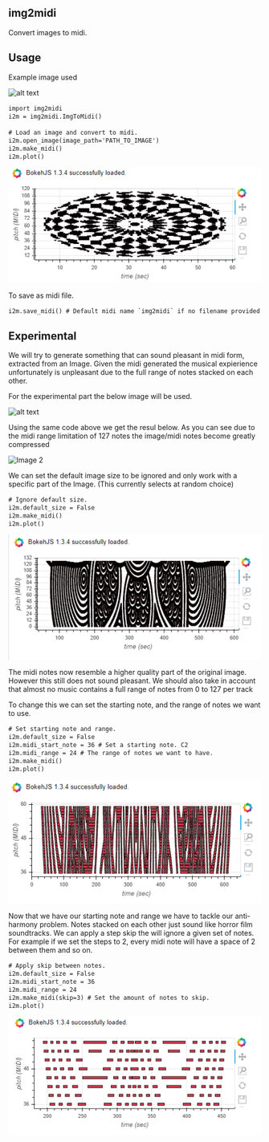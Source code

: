## img2midi

Convert images to midi.

## Usage

Example image used

![alt text](https://st2.depositphotos.com/6306540/9999/v/950/depositphotos_99992684-stock-illustration-monochrome-elegant-pattern-black-and.jpg)
	
	import img2midi
	i2m = img2midi.ImgToMidi()
	
	# Load an image and convert to midi.
	i2m.open_image(image_path='PATH_TO_IMAGE')
	i2m.make_midi()
	i2m.plot()

![Image 1](./pics/imd2midi1.PNG)

To save as midi file.

	i2m.save_midi() # Default midi name `img2midi` if no filename provided
	
	
## Experimental 

We will try to generate something that can sound pleasant in midi form, extracted from an Image.
Given the midi generated the musical expierience unfortunately is unpleasant due to the full range of notes stacked on each other.

For the experimental part the below image will be used.

![alt text](https://previews.123rf.com/images/snezh/snezh1506/snezh150600608/41542855-vector-mandala-round-ornament-in-ethnic-style-hand-draw.jpg)

Using the same code above we get the resul below. As you can see due to the midi range limitation of 127 notes the image/midi notes become greatly compressed

![Image 2](./pics/imd2midi2.PNG)

We can set the default image size to be ignored and only work with a specific part of the Image. (This currently selects at random choice)

	# Ignore default size.
	i2m.default_size = False
	i2m.make_midi()
	i2m.plot()
	
![Image 2](./pics/img2midi2_x1.PNG)

The midi notes now resemble a higher quality part of the original image. However this still does not sound pleasant. We should also take in account that almost no music contains a full range of notes from 0 to 127 per track

To change this we can set the starting note, and the range of notes we want to use.

	# Set starting note and range.
	i2m.default_size = False
	i2m.midi_start_note = 36 # Set a starting note. C2
	i2m.midi_range = 24 # The range of notes we want to have.
	i2m.make_midi()
	i2m.plot()
	
![Image 3](./pics/img2midi2_x2.PNG)

Now that we have our starting note and range we have to tackle our anti-harmony problem. Notes stacked on each other just sound like horror film soundtracks. We can apply a step skip the will ignore a given set of notes.
For example if we set the steps to 2, every midi note will have a space of 2 between them and so on.
	
	# Apply skip between notes.
	i2m.default_size = False
	i2m.midi_start_note = 36
	i2m.midi_range = 24
	i2m.make_midi(skip=3) # Set the amount of notes to skip.
	i2m.plot()
	
![Image 4](./pics/img2midi2_x3.PNG)

